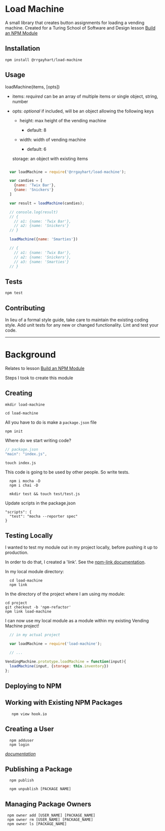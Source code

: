 Load Machine
=========

A small library that creates button assignments for loading a vending machine. Created for a Turing School of Software and Design lesson [Build an NPM Module](http://frontend.turing.io/lessons/build-an-npm-module.html)

## Installation

  `npm install @rrgayhart/load-machine`

## Usage

  loadMachine(items, [opts])

  - items: _required_ can be an array of multiple items or single object, string, number

  - opts: _optional_ if included, will be an object allowing the following keys

    - height: max height of the vending machine
      - default: 8

    - width: width of vending machine
      - default: 6

    storage: an object with existing items

```js

  var loadMachine = require('@rrgayhart/load-machine');

  var candies = [
    {name: 'Twix Bar'},
    {name: 'Snickers'}
  ]

  var result = loadMachine(candies);

  // console.log(result)
  // {
    // a1: {name: 'Twix Bar'},
    // a2: {name: 'Snickers'}
  // }

  loadMachine({name: 'Smarties'})

  // {
    // a1: {name: 'Twix Bar'},
    // a2: {name: 'Snickers'},
    // a3: {name: 'Smarties'}
  // }

```

## Tests

  `npm test`

## Contributing

In lieu of a formal style guide, take care to maintain the existing coding style. Add unit tests for any new or changed functionality. Lint and test your code.

----

# Background

Relates to lesson [Build an NPM Module](http://frontend.turing.io/lessons/build-an-npm-module.html)

Steps I took to create this module

## Creating

```
mkdir load-machine

cd load-machine
```

All you have to do is make a `package.json` file

```
npm init
```

Where do we start writing code?

```js
// package.json
"main": "index.js",
```

```
touch index.js
```

This code is going to be used by other people. So write tests.

```
  npm i mocha -D
  npm i chai -D
```

```
  mkdir test && touch test/test.js
```

Update scripts in the package.json

```
"scripts": {
  "test": "mocha --reporter spec"
}
```

## Testing Locally

I wanted to test my module out in my project locally, before pushing it up to production. 

In order to do that, I created a 'link'. See the [npm-link documentation](https://docs.npmjs.com/cli/link).

In my local module directory:

```
  cd load-machine
  npm link
```

In the directory of the project where I am using my module:

```
cd project
git checkout -b 'npm-refactor'
npm link load-machine
```

I can now use my local module as a module within my existing Vending Machine project!

```js
  // in my actual project

  var loadMachine = require('load-machine');

  // ...

VendingMachine.prototype.loadMachine = function(input){
  loadMachine(input, {storage: this.inventory})
};
```

## Deploying to NPM









## Working with Existing NPM Packages

```
   npm view hook.io 
 ```


## Creating a User

```
  npm adduser
  npm login
```

<cite>[documentation](https://docs.npmjs.com/cli/adduser)</cite>

## Publishing a Package

```
  npm publish
```

```
  npm unpublish [PACKAGE NAME]
```

## Managing Package Owners

```
 npm owner add [USER_NAME] [PACKAGE_NAME]
 npm owner rm [USER_NAME] [PACKAGE_NAME]
 npm owner ls [PACKAGE_NAME]
```

